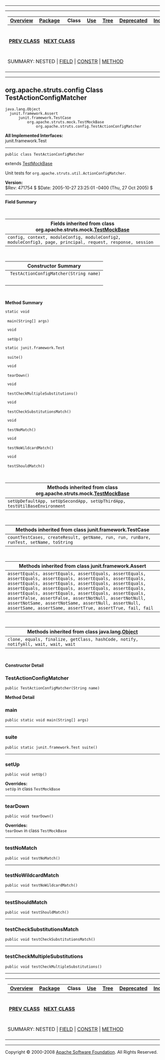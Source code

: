 ------------------------------------------------------------------------

<span id="navbar_top"></span> [](#skip-navbar_top "Skip navigation links")

<table>
<colgroup>
<col width="50%" />
<col width="50%" />
</colgroup>
<tbody>
<tr class="odd">
<td align="left"><span id="navbar_top_firstrow"></span>
<table>
<tbody>
<tr class="odd">
<td align="left"><a href="../../../../overview-summary.html.md"><strong>Overview</strong></a> </td>
<td align="left"><a href="package-summary.html.md"><strong>Package</strong></a> </td>
<td align="left"> <strong>Class</strong> </td>
<td align="left"><a href="class-use/TestActionConfigMatcher.html.md"><strong>Use</strong></a> </td>
<td align="left"><a href="package-tree.html.md"><strong>Tree</strong></a> </td>
<td align="left"><a href="../../../../deprecated-list.html.md"><strong>Deprecated</strong></a> </td>
<td align="left"><a href="../../../../index-all.html.md"><strong>Index</strong></a> </td>
<td align="left"><a href="../../../../help-doc.html.md"><strong>Help</strong></a> </td>
</tr>
</tbody>
</table></td>
<td align="left"></td>
</tr>
<tr class="even">
<td align="left"> <a href="../../../../org/apache/struts/config/TestActionConfig.CustomActionConfig.html.md" title="class in org.apache.struts.config"><strong>PREV CLASS</strong></a>   <a href="../../../../org/apache/struts/config/TestFormBeanConfig.html" title="class in org.apache.struts.config"><strong>NEXT CLASS</strong></a></td>
<td align="left"><a href="../../../../index.html.md?org/apache/struts/config/TestActionConfigMatcher.html"><strong>FRAMES</strong></a>    <a href="TestActionConfigMatcher.html"><strong>NO FRAMES</strong></a>    
<a href="../../../../allclasses-noframe.html.md"><strong>All Classes</strong></a></td>
</tr>
<tr class="odd">
<td align="left">SUMMARY: NESTED | <a href="#fields_inherited_from_class_org.apache.struts.mock.TestMockBase">FIELD</a> | <a href="#constructor_summary">CONSTR</a> | <a href="#method_summary">METHOD</a></td>
<td align="left">DETAIL: FIELD | <a href="#constructor_detail">CONSTR</a> | <a href="#method_detail">METHOD</a></td>
</tr>
</tbody>
</table>

<span id="skip-navbar_top"></span>

------------------------------------------------------------------------

org.apache.struts.config
 Class TestActionConfigMatcher
------------------------------

    java.lang.Object
      junit.framework.Assert
          junit.framework.TestCase
              org.apache.struts.mock.TestMockBase
                  org.apache.struts.config.TestActionConfigMatcher

**All Implemented Interfaces:**  
junit.framework.Test

------------------------------------------------------------------------

    public class TestActionConfigMatcher

extends [TestMockBase](../../../../../apidocs/org/apache/struts/mock/TestMockBase.html.md?is-external=true "class or interface in org.apache.struts.mock")

Unit tests for `org.apache.struts.util.ActionConfigMatcher`.

**Version:**  
$Rev: 471754 $ $Date: 2005-10-27 23:25:01 -0400 (Thu, 27 Oct 2005) $

------------------------------------------------------------------------

<span id="field_summary"></span>

**Field Summary**

 <span id="fields_inherited_from_class_org.apache.struts.mock.TestMockBase"></span>

| **Fields inherited from class org.apache.struts.mock.[TestMockBase](../../../../../apidocs/org/apache/struts/mock/TestMockBase.html.md?is-external=true "class or interface in org.apache.struts.mock")** |
|--------------------------------------------------------------------------------------------------------------------------------------------------------------------------------------------------------|
| `config, context, moduleConfig, moduleConfig2, moduleConfig3, page, principal, request, response, session`                                                                                             |

  <span id="constructor_summary"></span>

| **Constructor Summary**                 |
|-----------------------------------------|
| ` TestActionConfigMatcher(String name)` 
                                          |

  <span id="method_summary"></span>

**Method Summary**

`static void`

` main(String[] args)`
            

` void`

` setUp()`
            

`static junit.framework.Test`

` suite()`
            

` void`

` tearDown()`
            

` void`

` testCheckMultipleSubstitutions()`
            

` void`

` testCheckSubstitutionsMatch()`
            

` void`

` testNoMatch()`
            

` void`

` testNoWildcardMatch()`
            

` void`

` testShouldMatch()`
            

 <span id="methods_inherited_from_class_org.apache.struts.mock.TestMockBase"></span>

| **Methods inherited from class org.apache.struts.mock.[TestMockBase](../../../../../apidocs/org/apache/struts/mock/TestMockBase.html.md?is-external=true "class or interface in org.apache.struts.mock")** |
|---------------------------------------------------------------------------------------------------------------------------------------------------------------------------------------------------------|
| `setUpDefaultApp, setUpSecondApp, setUpThirdApp, testUtilBaseEnvironment`                                                                                                                               |

 <span id="methods_inherited_from_class_junit.framework.TestCase"></span>

| **Methods inherited from class junit.framework.TestCase**                              |
|----------------------------------------------------------------------------------------|
| `countTestCases, createResult, getName, run, run, runBare, runTest, setName, toString` |

 <span id="methods_inherited_from_class_junit.framework.Assert"></span>

| **Methods inherited from class junit.framework.Assert**                                                                                                                                                                                                                                                                                                                                                                                                            |
|--------------------------------------------------------------------------------------------------------------------------------------------------------------------------------------------------------------------------------------------------------------------------------------------------------------------------------------------------------------------------------------------------------------------------------------------------------------------|
| `assertEquals, assertEquals, assertEquals, assertEquals, assertEquals, assertEquals, assertEquals, assertEquals, assertEquals, assertEquals, assertEquals, assertEquals, assertEquals, assertEquals, assertEquals, assertEquals, assertEquals, assertEquals, assertEquals, assertEquals, assertFalse, assertFalse, assertNotNull, assertNotNull, assertNotSame, assertNotSame, assertNull, assertNull, assertSame, assertSame, assertTrue, assertTrue, fail, fail` |

 <span id="methods_inherited_from_class_java.lang.Object"></span>

| **Methods inherited from class java.lang.[Object](http://java.sun.com/j2se/1.4.2/docs/api/java/lang/Object.html.md?is-external=true "class or interface in java.lang")** |
|-----------------------------------------------------------------------------------------------------------------------------------------------------------------------|
| `clone, equals, finalize, getClass, hashCode, notify, notifyAll, wait, wait, wait`                                                                                    |

 

<span id="constructor_detail"></span>

**Constructor Detail**

### TestActionConfigMatcher

    public TestActionConfigMatcher(String name)

<span id="method_detail"></span>

**Method Detail**

### main

    public static void main(String[] args)

------------------------------------------------------------------------

### suite

    public static junit.framework.Test suite()

------------------------------------------------------------------------

### setUp

    public void setUp()

**Overrides:**  
`setUp` in class `TestMockBase`

------------------------------------------------------------------------

### tearDown

    public void tearDown()

**Overrides:**  
`tearDown` in class `TestMockBase`

------------------------------------------------------------------------

### testNoMatch

    public void testNoMatch()

------------------------------------------------------------------------

### testNoWildcardMatch

    public void testNoWildcardMatch()

------------------------------------------------------------------------

### testShouldMatch

    public void testShouldMatch()

------------------------------------------------------------------------

### testCheckSubstitutionsMatch

    public void testCheckSubstitutionsMatch()

------------------------------------------------------------------------

### testCheckMultipleSubstitutions

    public void testCheckMultipleSubstitutions()

------------------------------------------------------------------------

<span id="navbar_bottom"></span> [](#skip-navbar_bottom "Skip navigation links")

<table>
<colgroup>
<col width="50%" />
<col width="50%" />
</colgroup>
<tbody>
<tr class="odd">
<td align="left"><span id="navbar_bottom_firstrow"></span>
<table>
<tbody>
<tr class="odd">
<td align="left"><a href="../../../../overview-summary.html.md"><strong>Overview</strong></a> </td>
<td align="left"><a href="package-summary.html.md"><strong>Package</strong></a> </td>
<td align="left"> <strong>Class</strong> </td>
<td align="left"><a href="class-use/TestActionConfigMatcher.html.md"><strong>Use</strong></a> </td>
<td align="left"><a href="package-tree.html.md"><strong>Tree</strong></a> </td>
<td align="left"><a href="../../../../deprecated-list.html.md"><strong>Deprecated</strong></a> </td>
<td align="left"><a href="../../../../index-all.html.md"><strong>Index</strong></a> </td>
<td align="left"><a href="../../../../help-doc.html.md"><strong>Help</strong></a> </td>
</tr>
</tbody>
</table></td>
<td align="left"></td>
</tr>
<tr class="even">
<td align="left"> <a href="../../../../org/apache/struts/config/TestActionConfig.CustomActionConfig.html.md" title="class in org.apache.struts.config"><strong>PREV CLASS</strong></a>   <a href="../../../../org/apache/struts/config/TestFormBeanConfig.html" title="class in org.apache.struts.config"><strong>NEXT CLASS</strong></a></td>
<td align="left"><a href="../../../../index.html.md?org/apache/struts/config/TestActionConfigMatcher.html"><strong>FRAMES</strong></a>    <a href="TestActionConfigMatcher.html"><strong>NO FRAMES</strong></a>    
<a href="../../../../allclasses-noframe.html.md"><strong>All Classes</strong></a></td>
</tr>
<tr class="odd">
<td align="left">SUMMARY: NESTED | <a href="#fields_inherited_from_class_org.apache.struts.mock.TestMockBase">FIELD</a> | <a href="#constructor_summary">CONSTR</a> | <a href="#method_summary">METHOD</a></td>
<td align="left">DETAIL: FIELD | <a href="#constructor_detail">CONSTR</a> | <a href="#method_detail">METHOD</a></td>
</tr>
</tbody>
</table>

<span id="skip-navbar_bottom"></span>

------------------------------------------------------------------------

Copyright © 2000-2008 [Apache Software Foundation](http://www.apache.org/). All Rights Reserved.
